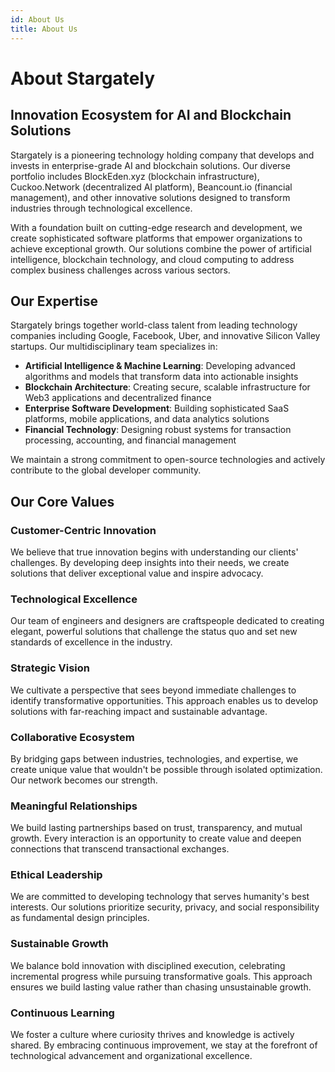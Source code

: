 ```yaml
---
id: About Us
title: About Us
---
```


# About Stargately

## Innovation Ecosystem for AI and Blockchain Solutions

Stargately is a pioneering technology holding company that develops and invests in enterprise-grade AI and blockchain solutions. Our diverse portfolio includes BlockEden.xyz (blockchain infrastructure), Cuckoo.Network (decentralized AI platform), Beancount.io (financial management), and other innovative solutions designed to transform industries through technological excellence.

With a foundation built on cutting-edge research and development, we create sophisticated software platforms that empower organizations to achieve exceptional growth. Our solutions combine the power of artificial intelligence, blockchain technology, and cloud computing to address complex business challenges across various sectors.

## Our Expertise

Stargately brings together world-class talent from leading technology companies including Google, Facebook, Uber, and innovative Silicon Valley startups. Our multidisciplinary team specializes in:

- **Artificial Intelligence & Machine Learning**: Developing advanced algorithms and models that transform data into actionable insights
- **Blockchain Architecture**: Creating secure, scalable infrastructure for Web3 applications and decentralized finance
- **Enterprise Software Development**: Building sophisticated SaaS platforms, mobile applications, and data analytics solutions
- **Financial Technology**: Designing robust systems for transaction processing, accounting, and financial management

We maintain a strong commitment to open-source technologies and actively contribute to the global developer community.

## Our Core Values

### Customer-Centric Innovation

We believe that true innovation begins with understanding our clients' challenges. By developing deep insights into their needs, we create solutions that deliver exceptional value and inspire advocacy.

### Technological Excellence

Our team of engineers and designers are craftspeople dedicated to creating elegant, powerful solutions that challenge the status quo and set new standards of excellence in the industry.

### Strategic Vision

We cultivate a perspective that sees beyond immediate challenges to identify transformative opportunities. This approach enables us to develop solutions with far-reaching impact and sustainable advantage.

### Collaborative Ecosystem

By bridging gaps between industries, technologies, and expertise, we create unique value that wouldn't be possible through isolated optimization. Our network becomes our strength.

### Meaningful Relationships

We build lasting partnerships based on trust, transparency, and mutual growth. Every interaction is an opportunity to create value and deepen connections that transcend transactional exchanges.

### Ethical Leadership

We are committed to developing technology that serves humanity's best interests. Our solutions prioritize security, privacy, and social responsibility as fundamental design principles.

### Sustainable Growth

We balance bold innovation with disciplined execution, celebrating incremental progress while pursuing transformative goals. This approach ensures we build lasting value rather than chasing unsustainable growth.

### Continuous Learning

We foster a culture where curiosity thrives and knowledge is actively shared. By embracing continuous improvement, we stay at the forefront of technological advancement and organizational excellence.
